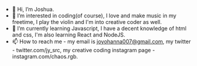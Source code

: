 - 👋 Hi, I’m Joshua.
- 👀 I’m interested in coding(of course), I love and make music in my freetime, I play the violin and I'm into creative coder as well.
- 🌱 I’m currently learning Javascript, I have a decent knowledge of html and css, I'm also learning React and NodeJS.
- 📫 How to reach me - my email is joyohanna007@gmail.com, my twitter - twitter.com/jy_src, my creative coding instagram page - instagram.com/chaos.rgb.

<!---
Froezn/Froezn is a ✨ special ✨ repository because its `README.md` (this file) appears on your GitHub profile.
You can click the Preview link to take a look at your changes.
--->
